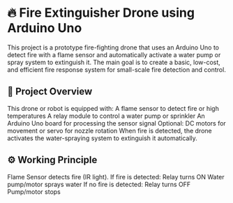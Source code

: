 # 🔥 Fire Extinguisher Drone using Arduino Uno

This project is a prototype fire-fighting drone that uses an Arduino Uno to detect fire with a flame sensor and automatically activate a water pump or spray system to extinguish it. The main goal is to create a basic, low-cost, and efficient fire response system for small-scale fire detection and control.

<h2>🚁 Project Overview</h2>

This drone or robot is equipped with:
A flame sensor to detect fire or high temperatures
A relay module to control a water pump or sprinkler
An Arduino Uno board for processing the sensor signal
Optional: DC motors for movement or servo for nozzle rotation
When fire is detected, the drone activates the water-spraying system to extinguish it automatically.

<h2>⚙️ Working Principle</h2>

Flame Sensor detects fire (IR light).
If fire is detected:
Relay turns ON
Water pump/motor sprays water
If no fire is detected:
Relay turns OFF
Pump/motor stops
